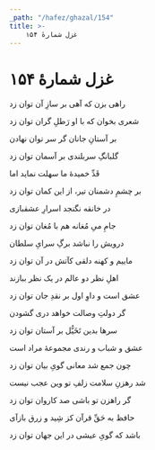 ```yaml
---
_path: "/hafez/ghazal/154"
title: >-
    غزل شمارهٔ ۱۵۴
---
```

# غزل شمارهٔ ۱۵۴

<div class="b" id="bn1"><div class="m1"><p>راهی بزن که آهی بر سازِ آن توان زد</p></div>
<div class="m2"><p>شعری بخوان که با او رَطلِ گران توان زد</p></div></div>
<div class="b" id="bn2"><div class="m1"><p>بر آستانِ جانان گر سر توان نهادن</p></div>
<div class="m2"><p>گلبانگِ سربلندی بر آسمان توان زد</p></div></div>
<div class="b" id="bn3"><div class="m1"><p>قَدِّ خمیدهٔ ما سهلت نماید اما</p></div>
<div class="m2"><p>بر چشمِ دشمنان تیر، از این کمان توان زد</p></div></div>
<div class="b" id="bn4"><div class="m1"><p>در خانقه نگنجد اسرارِ عشقبازی</p></div>
<div class="m2"><p>جامِ میِ مُغانه هم با مُغان توان زد</p></div></div>
<div class="b" id="bn5"><div class="m1"><p>درویش را نباشد برگِ سرایِ سلطان</p></div>
<div class="m2"><p>ماییم و کهنه دلقی کآتش در آن توان زد</p></div></div>
<div class="b" id="bn6"><div class="m1"><p>اهلِ نظر دو عالم در یک نظر ببازند</p></div>
<div class="m2"><p>عشق است و داوِ اول بر نقدِ جان توان زد</p></div></div>
<div class="b" id="bn7"><div class="m1"><p>گر دولتِ وصالت خواهد دری گشودن</p></div>
<div class="m2"><p>سرها بدین تَخَیُّل بر آستان توان زد</p></div></div>
<div class="b" id="bn8"><div class="m1"><p>عشق و شباب و رندی مجموعهٔ مراد است</p></div>
<div class="m2"><p>چون جمع شد معانی گویِ بیان توان زد</p></div></div>
<div class="b" id="bn9"><div class="m1"><p>شد رهزنِ سلامت زلفِ تو وین عجب نیست</p></div>
<div class="m2"><p>گر راهزن تو باشی صد کاروان توان زد</p></div></div>
<div class="b" id="bn10"><div class="m1"><p>حافظ به حَقِّ قرآن کز شِید و زرق بازآی</p></div>
<div class="m2"><p>باشد که گویِ عیشی در این جهان توان زد</p></div></div>

